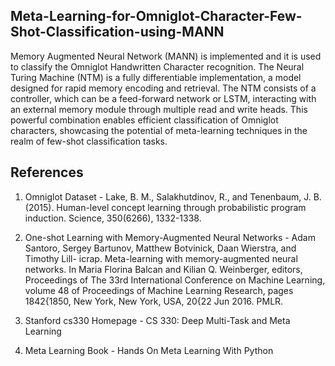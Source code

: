 ## Meta-Learning-for-Omniglot-Character-Few-Shot-Classification-using-MANN
Memory Augmented Neural Network (MANN) is implemented and it is used to classify the Omniglot Handwritten Character recognition. The Neural Turing Machine (NTM) is a fully differentiable implementation, a model designed for rapid memory encoding and retrieval. The NTM consists of a controller, which can be a feed-forward network or LSTM, interacting with an external memory module through multiple read and write heads. This powerful combination enables efficient classification of Omniglot characters, showcasing the potential of meta-learning techniques in the realm of few-shot classification tasks.

## References
1. Omniglot Dataset - Lake, B. M., Salakhutdinov, R., and Tenenbaum, J. B. (2015). Human-level concept learning through probabilistic program induction. Science, 350(6266), 1332-1338.

2. One-shot Learning with Memory-Augmented Neural Networks - Adam Santoro, Sergey Bartunov, Matthew Botvinick, Daan Wierstra, and Timothy Lill- icrap. Meta-learning with memory-augmented neural networks. In Maria Florina Balcan and Kilian Q. Weinberger, editors, Proceedings of The 33rd International Conference on Machine Learning, volume 48 of Proceedings of Machine Learning Research, pages 1842{1850, New York, New York, USA, 20{22 Jun 2016. PMLR.

3. Stanford cs330 Homepage - CS 330: Deep Multi-Task and Meta Learning

4. Meta Learning Book - Hands On Meta Learning With Python
